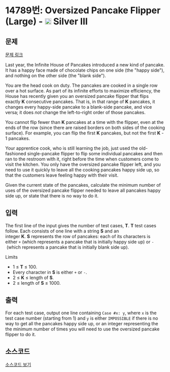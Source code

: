 # 14789번: Oversized Pancake Flipper (Large) - <img src="https://static.solved.ac/tier_small/8.svg" style="height:20px" /> Silver III

<!-- performance -->

<!-- 문제 제출 후 깃허브에 푸시를 했을 때 제출한 코드의 성능이 입력될 공간입니다.-->

<!-- end -->

## 문제

[문제 링크](https://boj.kr/14789)


<p>Last year, the Infinite House of Pancakes introduced a new kind of pancake. It has a happy face made of chocolate chips on one side (the "happy side"), and nothing on the other side (the "blank side").</p>

<p>You are the head cook on duty. The pancakes are cooked in a single row over a hot surface. As part of its infinite efforts to maximize efficiency, the House has recently given you an oversized pancake flipper that flips exactly&nbsp;<strong>K</strong>&nbsp;consecutive pancakes. That is, in that range of&nbsp;<strong>K</strong>&nbsp;pancakes, it changes every happy-side pancake to a blank-side pancake, and vice versa; it does&nbsp;<em>not</em>&nbsp;change the left-to-right order of those pancakes.</p>

<p>You cannot flip fewer than&nbsp;<strong>K</strong>&nbsp;pancakes at a time with the flipper, even at the ends of the row (since there are raised borders on both sides of the cooking surface). For example, you can flip the first&nbsp;<strong>K</strong>&nbsp;pancakes, but not the first&nbsp;<strong>K</strong>&nbsp;- 1 pancakes.</p>

<p>Your apprentice cook, who is still learning the job, just used the old-fashioned single-pancake flipper to flip some individual pancakes and then ran to the restroom with it, right before the time when customers come to visit the kitchen. You only have the oversized pancake flipper left, and you need to use it quickly to leave all the cooking pancakes happy side up, so that the customers leave feeling happy with their visit.</p>

<p>Given the current state of the pancakes, calculate the minimum number of uses of the oversized pancake flipper needed to leave all pancakes happy side up, or state that there is no way to do it.</p>



## 입력


<p>The first line of the input gives the number of test cases,&nbsp;<strong>T</strong>.&nbsp;<strong>T</strong>&nbsp;test cases follow. Each consists of one line with a string&nbsp;<strong>S</strong>&nbsp;and an integer&nbsp;<strong>K</strong>.&nbsp;<strong>S</strong>&nbsp;represents the row of pancakes: each of its characters is either&nbsp;<code>+</code>&nbsp;(which represents a pancake that is initially happy side up) or&nbsp;<code>-</code>&nbsp;(which represents a pancake that is initially blank side up).</p>

<p>Limits</p>

<ul>
<li>1 ≤&nbsp;<strong>T</strong>&nbsp;≤ 100.</li>
<li>Every character in&nbsp;<strong>S</strong>&nbsp;is either&nbsp;<code>+</code>&nbsp;or&nbsp;<code>-</code>.</li>
<li>2 ≤&nbsp;<strong>K</strong>&nbsp;≤ length of&nbsp;<strong>S</strong>.</li>
<li>2 ≤ length of&nbsp;<strong>S</strong>&nbsp;≤ 1000.</li>
</ul>



## 출력


<p>For each test case, output one line containing&nbsp;<code>Case #x: y</code>, where&nbsp;<code>x</code>&nbsp;is the test case number (starting from 1) and&nbsp;<code>y</code>&nbsp;is either&nbsp;<code>IMPOSSIBLE</code>&nbsp;if there is no way to get all the pancakes happy side up, or an integer representing the the minimum number of times you will need to use the oversized pancake flipper to do it.</p>



## 소스코드

[소스코드 보기](Main.java)